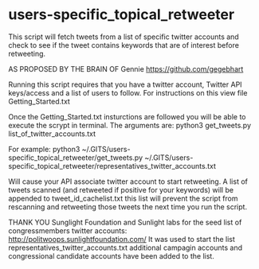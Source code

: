 # users-specific_topical_retweeter
This script will fetch tweets from a list of specific twitter accounts and check to see if the tweet contains keywords that are of interest before retweeting.

AS PROPOSED BY THE BRAIN OF Gennie https://github.com/gegebhart


Running this script requires that you have a twitter account, Twitter API keys/access and a list of users to follow. For instructions on this view file Getting_Started.txt


Once the Getting_Started.txt insturctions are followed you will be able to execute the scrypt in terminal.
The arguments are:
python3 get_tweets.py list_of_twitter_accounts.txt

For example:
python3 ~/.GITS/users-specific_topical_retweeter/get_tweets.py ~/.GITS/users-specific_topical_retweeter/representatives_twitter_accounts.txt

Will cause your API associate twitter account to start retweeting.
A list of tweets scanned (and retweeted if positive for your keywords) will be appended to tweet_id_cachelist.txt this list will prevent the script from rescanning and retweeting those tweets the next time you run the script.

THANK YOU Sunglight Foundation and Sunlight labs for the seed list of congressmembers twitter accounts: http://politwoops.sunlightfoundation.com/
It was used to start the list representatives_twitter_accounts.txt additional campagin accounts and congressional candidate accounts have been added to the list.
